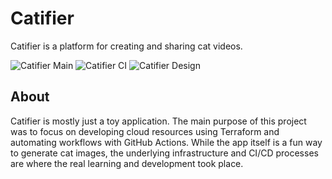 # Catifier

Catifier is a platform for creating and sharing cat videos.

![Catifier Main](catifier-main.png)
![Catifier CI](catifier-ci.png)
![Catifier Design](catifier-design.png)

## About

Catifier is mostly just a toy application. The main purpose of this project was to focus on developing cloud resources using Terraform and automating workflows with GitHub Actions. While the app itself is a fun way to generate cat images, the underlying infrastructure and CI/CD processes are where the real learning and development took place.
